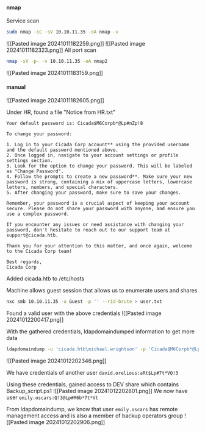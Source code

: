 #### nmap

Service scan
```bash
sudo nmap -sC -sV 10.10.11.35 -oA nmap -v 
```
![[Pasted image 20241011182259.png]]
![[Pasted image 20241011182323.png]]
All port scan
```bash
nmap -sV -p- -v 10.10.11.35 -oA nmap2
```
![[Pasted image 20241011183159.png]]
#### manual

![[Pasted image 20241011182605.png]]

Under HR, found a file "Notice from HR.txt"
```
Your default password is: Cicada$M6Corpb*@Lp#nZp!8

To change your password:

1. Log in to your Cicada Corp account** using the provided username and the default password mentioned above.
2. Once logged in, navigate to your account settings or profile settings section.
3. Look for the option to change your password. This will be labeled as "Change Password".
4. Follow the prompts to create a new password**. Make sure your new password is strong, containing a mix of uppercase letters, lowercase letters, numbers, and special characters.
5. After changing your password, make sure to save your changes.

Remember, your password is a crucial aspect of keeping your account secure. Please do not share your password with anyone, and ensure you use a complex password.

If you encounter any issues or need assistance with changing your password, don't hesitate to reach out to our support team at support@cicada.htb.

Thank you for your attention to this matter, and once again, welcome to the Cicada Corp team!

Best regards,
Cicada Corp
```

Added cicada.htb to /etc/hosts

Machine allows guest session that allows us to enumerate users and shares
```bash
nxc smb 10.10.11.35 -u Guest -p '' --rid-brute > user.txt
```

Found a valid user with the above credentials
![[Pasted image 20241012200417.png]]

With the gathered credentials, ldapdomaindumped information to get more data
```bash
ldapdomaindump -u 'cicada.htb\michael.wrightson' -p 'Cicada$M6Corpb*@Lp#nZp!8' --no-json cicada.htb
```
![[Pasted image 20241012202346.png]]

We have credentials of another user `david.orelious:aRt$Lp#7t*VQ!3` 

Using these credentials, gained access to DEV share which contains Backup_script.ps1
![[Pasted image 20241012202801.png]]
We now have user `emily.oscars:Q!3@Lp#M6b*7t*Vt`

From ldapdomaindump, we know that user `emily.oscars` has remote management access and is also a member of backup operators group
![[Pasted image 20241012202906.png]]
